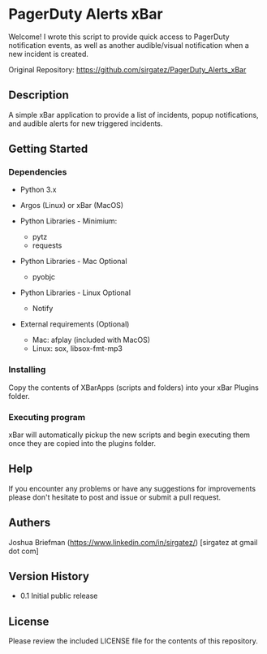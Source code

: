 # PagerDuty Alerts xBar

Welcome! I wrote this script to provide quick access to PagerDuty notification events, as well as another audible/visual notification when a new incident is created.

Original Repository: https://github.com/sirgatez/PagerDuty_Alerts_xBar

## Description

A simple xBar application to provide a list of incidents, popup notifications, and audible alerts for new triggered incidents.

## Getting Started

### Dependencies
* Python 3.x
* Argos (Linux) or xBar (MacOS)

* Python Libraries - Minimium:
	* pytz
	* requests

* Python Libraries - Mac Optional
	* pyobjc

* Python Libraries - Linux Optional
	* Notify

* External requirements (Optional)
	* Mac: afplay (included with MacOS)
	* Linux: sox, libsox-fmt-mp3

### Installing

Copy the contents of XBarApps (scripts and folders) into your xBar Plugins folder.

### Executing program

xBar will automatically pickup the new scripts and begin executing them once they are copied into the plugins folder.

## Help

If you encounter any problems or have any suggestions for improvements please don't hesitate to post and issue or submit a pull request.

## Authers

Joshua Briefman (https://www.linkedin.com/in/sirgatez/) [sirgatez at gmail dot com]

## Version History

* 0.1 Initial public release

## License

Please review the included LICENSE file for the contents of this repository.
